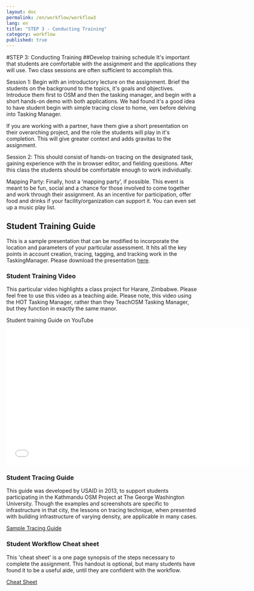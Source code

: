 ```yaml
---
layout: doc
permalink: /en/workflow/workflow3
lang: en
title: "STEP 3 - Conducting Training"
category: workflow
published: true
---
```


#STEP 3: Conducting Training
##Develop training schedule
It's important that students are comfortable with the assignment and the applications they will use.  Two class sessions are often sufficient to accomplish this.  

Session 1: Begin with an introductory lecture on the assignment. Brief the students on the background to the topics, it's goals and objectives. Introduce them first to OSM and then the tasking manager, and begin with a short hands-on demo with both applications. We had found it's a good idea to have student begin with simple tracing close to home, ven before delving into Tasking Manager.

If you are working with a partner, have them give a short presentation on their overarching project, and the role the students will play in it's completion.  This will give greater context and adds gravitas to the assignment.  

Session 2: This should consist of hands-on tracing on the designated task, gaining experience with the in browser editor, and fielding questions.  After this class the students should be comfortable enough to work individually.

Mapping Party: Finally, host a ‘mapping party’, if possible.  This event is meant to be fun, social and a chance for those involved to come together and work through their assignment.  As an incentive for participation, offer food and drinks if your facility/organization can support it. You can even set up a music play list.

## Student Training Guide
This is a sample presentation that can be modified to incorporate the location and parameters of your particular assessment. It hits all the key points in account creation, tracing, tagging, and tracking work in the TaskingManager.
Please download the presentation <a href="/files/SAMPLE - OSM Mapathon - Student Training Guide 2014.pptx">here</a>.

### Student Training Video
This particular video highlights a class project for Harare, Zimbabwe. Please feel free to use this video as a teaching aide.
Please note, this video using the HOT Tasking Manager, rather than they TeachOSM Tasking Manager, but they function in exactly the same manor. 

Student training Guide on YouTube

<iframe width="640" height="360" src="//www.youtube.com/embed/cnXhWb4wlOE?list=UU5nRx9mgwlKR6H7_RguizxQ" frameborder="0" allowfullscreen></iframe>

### Student Tracing Guide
This guide was developed by USAID in 2013, to support students participating in the Kathmandu OSM Project at The George Washington University. Though the examples and screenshots are specific to infrastructure in that city, the lessons on tracing technique, when presented with building infrastructure of varying density, are applicable in many cases.

<a href="/files/sample-tracing-guide-kathmandu.pdf">Sample Tracing Guide</a>

### Student Workflow Cheat sheet
This 'cheat sheet' is a one page synopsis of the steps necessary to complete the assignment.  This handout is optional, but many students have found it to be a useful aide, until they are confident with the workflow.  

<a href="/files/gwu-mapathon-cheatsheet.pdf">Cheat Sheet</a>
